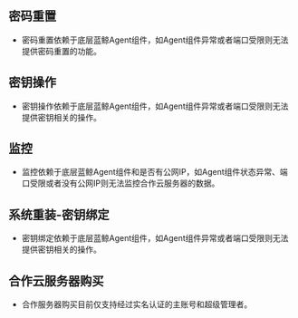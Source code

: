 ## 密码重置
- 密码重置依赖于底层蓝鲸Agent组件，如Agent组件异常或者端口受限则无法提供密码重置的功能。

## 密钥操作
- 密钥操作依赖于底层蓝鲸Agent组件，如Agent组件异常或者端口受限则无法提供密钥相关的操作。

## 监控
- 监控依赖于底层蓝鲸Agent组件和是否有公网IP，如Agent组件状态异常、端口受限或者没有公网IP则无法监控合作云服务器的数据。

## 系统重装-密钥绑定
-  密钥绑定依赖于底层蓝鲸Agent组件，如Agent组件异常或者端口受限则无法提供密钥相关的操作。

## 合作云服务器购买
- 合作服务器购买目前仅支持经过实名认证的主账号和超级管理者。 
